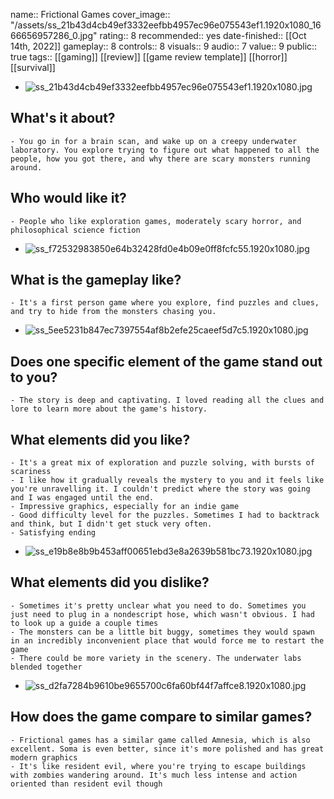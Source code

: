 name::  Frictional Games
cover_image:: "/assets/ss_21b43d4cb49ef3332eefbb4957ec96e075543ef1.1920x1080_1666656957286_0.jpg"
rating:: 8
recommended:: yes
date-finished:: [[Oct 14th, 2022]] 
gameplay:: 8
controls:: 8
visuals:: 9
audio:: 7
value:: 9
public:: true
tags:: [[gaming]] [[review]] [[game review template]] [[horror]] [[survival]]

- ![ss_21b43d4cb49ef3332eefbb4957ec96e075543ef1.1920x1080.jpg](../assets/ss_21b43d4cb49ef3332eefbb4957ec96e075543ef1.1920x1080_1666656957286_0.jpg)
## What's it about?
	- You go in for a brain scan, and wake up on a creepy underwater laboratory. You explore trying to figure out what happened to all the people, how you got there, and why there are scary monsters running around.
## Who would like it?
	- People who like exploration games, moderately scary horror, and philosophical science fiction
- ![ss_f72532983850e64b32428fd0e4b09e0ff8fcfc55.1920x1080.jpg](../assets/ss_f72532983850e64b32428fd0e4b09e0ff8fcfc55.1920x1080_1666657031280_0.jpg)
## What is the gameplay like?
	- It's a first person game where you explore, find puzzles and clues, and try to hide from the monsters chasing you.
- ![ss_5ee5231b847ec7397554af8b2efe25caeef5d7c5.1920x1080.jpg](../assets/ss_5ee5231b847ec7397554af8b2efe25caeef5d7c5.1920x1080_1666657010705_0.jpg)
## Does one specific element of the game stand out to you?
	- The story is deep and captivating. I loved reading all the clues and lore to learn more about the game's history.
## What elements did you like?
	- It's a great mix of exploration and puzzle solving, with bursts of scariness
	- I like how it gradually reveals the mystery to you and it feels like you're unravelling it. I couldn't predict where the story was going and I was engaged until the end.
	- Impressive graphics, especially for an indie game
	- Good difficulty level for the puzzles. Sometimes I had to backtrack and think, but I didn't get stuck very often.
	- Satisfying ending
- ![ss_e19b8e8b9b453aff00651ebd3e8a2639b581bc73.1920x1080.jpg](../assets/ss_e19b8e8b9b453aff00651ebd3e8a2639b581bc73.1920x1080_1666657048460_0.jpg)
## What elements did you dislike?
	- Sometimes it's pretty unclear what you need to do. Sometimes you just need to plug in a nondescript hose, which wasn't obvious. I had to look up a guide a couple times
	- The monsters can be a little bit buggy, sometimes they would spawn in an incredibly inconvenient place that would force me to restart the game
	- There could be more variety in the scenery. The underwater labs blended together
- ![ss_d2fa7284b9610be9655700c6fa60bf44f7affce8.1920x1080.jpg](../assets/ss_d2fa7284b9610be9655700c6fa60bf44f7affce8.1920x1080_1666657065284_0.jpg)
## How does the game compare to similar games?
	- Frictional games has a similar game called Amnesia, which is also excellent. Soma is even better, since it's more polished and has great modern graphics
	- It's like resident evil, where you're trying to escape buildings with zombies wandering around. It's much less intense and action oriented than resident evil though